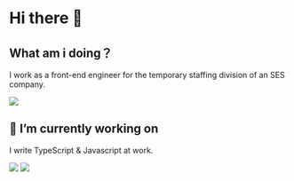 # Hi there 👋

## What am i doing？　　
I work as a front-end engineer for the temporary staffing division of an SES company.  

<img src="https://img.shields.io/badge/-FrontendEngineer-00A98F.svg?logo=&style=plastic">  


## 🔭 I’m currently working on
I write TypeScript & Javascript at work.  

<img src="https://img.shields.io/badge/-Typescript-fff.svg?logo=typescript&style=plastic">  <img src="https://img.shields.io/badge/-Javascript-fff.svg?logo=javascript&style=popout">
  
  
<!--
- 🌱 I’m currently learning TypeScript  
     TypeScriptをベースにエンジニアとしての技術力向上を目指しています。  
     今後はバックエンドエンジニアに転向したいと考えています。　　

- 現在学んでいる技術スタック  
   - supabase
   - GraphQL
   - Prisma
   - hono
   - Github actions
   - Docker
   - postgreSQL  



<img src="https://img.shields.io/badge/-Typescript-fff.svg?logo=typescript&style=plastic">
<!--
**gtn-74/gtn-74** is a ✨ _special_ ✨ repository because its `README.md` (this file) appears on your GitHub profile.

Here are some ideas to get you started:

- 🔭 I’m currently working on ...
- 🌱 I’m currently learning ...
- 👯 I’m looking to collaborate on ...
- 🤔 I’m looking for help with ...
- 💬 Ask me about ...
- 📫 How to reach me: ...
- 😄 Pronouns: ...
- ⚡ Fun fact: ...
-->
